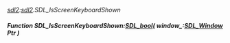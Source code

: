 _[sdl2](../../modules/sdl2/sdl2-module.md):[sdl2](../../modules/sdl2/sdl2-module.md).SDL\_IsScreenKeyboardShown_
##### Function SDL\_IsScreenKeyboardShown:[SDL_bool](../../modules/sdl2/sdl2-sdl_bool.md)( window_:[SDL_Window](../../modules/sdl2/sdl2-sdl_window.md) Ptr )
